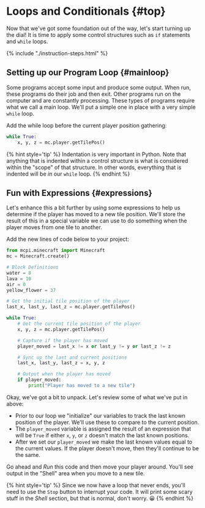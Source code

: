 # Loops and Conditionals {#top}

Now that we've got some foundation out of the way, let's start turning up the dial!  It is time to apply some control structures such as `if` statements and `while` loops.

{% include "./instruction-steps.html" %}

## Setting up our Program Loop {#mainloop} <span class="navigate-top"><a href="#top" title="Take me to the top of page"><i class="fa fa-chevron-circle-up" aria-hidden="true"></i></a></span>

Some programs accept some input and produce some output.  When run, these programs do their job and then exit.  Other programs run on the computer and are constantly processing.  These types of programs require what we call a main loop.  We'll put a simple one in place with a very simple `while` loop.  

Add the while loop before the current player position gathering:

```python
while True:
    x, y, z = mc.player.getTilePos()
```

{% hint style='tip' %}
Indentation is very important in Python.  Note that anything that is indented within a control structure is what is considered within the "scope" of that structure.  In other words, everything that is indented will be _in_ our `while` loop.
{% endhint %}

## Fun with Expressions {#expressions} <span class="navigate-top"><a href="#top" title="Take me to the top of page"><i class="fa fa-chevron-circle-up" aria-hidden="true"></i></a></span>

Let's enhance this a bit further by using some expressions to help us determine if the player has moved to a new tile position.  We'll store the result of this in a special variable we can use to do something when the player moves from one tile to another.

Add the new lines of code below to your project:

```python
from mcpi.minecraft import Minecraft
mc = Minecraft.create()

# Block Definitions
water = 8
lava = 10
air = 0
yellow_flower = 37

# Get the initial tile position of the player
last_x, last_y, last_z = mc.player.getTilePos()

while True:
    # Get the current tile position of the player
    x, y, z = mc.player.getTilePos()

    # Capture if the player has moved
    player_moved = last_x != x or last_y != y or last_z != z

    # Sync up the last and current positions
    last_x, last_y, last_z = x, y, z

    # Output when the player has moved
    if player_moved:
        print("Player has moved to a new tile")
```

Okay, we've got a bit to unpack.  Let's review some of what we've put in above:

- Prior to our loop we "initialize" our variables to track the last known position of the player.  We'll use these to compare to the current position.
- The `player_moved` variable is assigned the result of an expression that will be `True` if either `x`, `y`, or `z` doesn't match the last known positions.
- After we set our `player_moved` we make the last known values equal to the current values.  If the player doesn't move, then they'll continue to be the same.

Go ahead and _Run_ this code and then move your player around.  You'll see output in the "Shell" area when you move to a new tile.

{% hint style='tip' %}
Since we now have a loop that never ends, you'll need to use the `Stop` button to interrupt your code.  It will print some scary stuff in the _Shell_ section, but that is normal, don't worry. 😀
{% endhint %}
